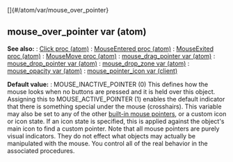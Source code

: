 []{#/atom/var/mouse_over_pointer}
## mouse_over_pointer var (atom)
**See also:**
:   [Click proc (atom)](#/atom/proc/Click)
:   [MouseEntered proc (atom)](#/atom/proc/MouseEntered)
:   [MouseExited proc (atom)](#/atom/proc/MouseExited)
:   [MouseMove proc (atom)](#/atom/proc/MouseMove)
:   [mouse_drag_pointer var (atom)](#/atom/var/mouse_drag_pointer)
:   [mouse_drop_pointer var (atom)](#/atom/var/mouse_drop_pointer)
:   [mouse_drop_zone var (atom)](#/atom/var/mouse_drop_zone)
:   [mouse_opacity var (atom)](#/atom/var/mouse_opacity)
:   [mouse_pointer_icon var (client)](#/client/var/mouse_pointer_icon)
<!-- -->
**Default value:**
:   MOUSE_INACTIVE_POINTER (0)
This defines how the mouse looks when no buttons are pressed and it is
held over this object. Assigning this to MOUSE_ACTIVE_POINTER (1)
enables the default indicator that there is something special under the
mouse (crosshairs).
This variable may also be set to any of the other [built-in mouse
pointers](#/DM/mouse/pointers), or a custom icon or icon state. If an
icon state is specified, this is applied against the object\'s main icon
to find a custom pointer.
Note that all mouse pointers are purely visual indicators. They do not
effect what objects may actually be manipulated with the mouse. You
control all of the real behavior in the associated procedures.